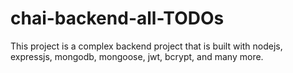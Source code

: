 # chai-backend-all-TODOs
This project is a complex backend project that is built with nodejs, expressjs, mongodb, mongoose, jwt, bcrypt, and many more.